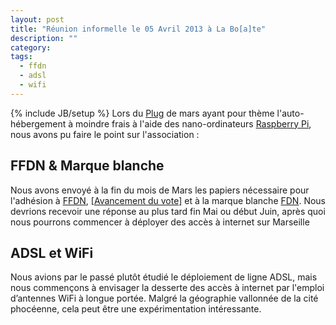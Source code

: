 ```yaml
---
layout: post
title: "Réunion informelle le 05 Avril 2013 à La Bo[a]te"
description: ""
category:
tags:
  - ffdn
  - adsl
  - wifi
---
```

{% include JB/setup %}
Lors du [Plug](http://plugfr.org) de mars ayant pour thème l'auto-hébergement à
moindre frais à l'aide des nano-ordinateurs
[Raspberry Pi](http://www.raspberrypi.org/), nous avons pu faire le point sur
l'association :

## FFDN & Marque blanche

Nous avons envoyé à la fin du mois de Mars les papiers nécessaire pour
l'adhésion à [FFDN](http://www.ffdn.org/), [\[Avancement du vote\]](https://vote.ffdn.org/vote/12) et à la marque blanche
[FDN](http://www.fdn.org/). Nous devrions recevoir une réponse au plus tard fin
Mai ou début Juin, après quoi nous pourrons commencer à déployer des accès à
internet sur Marseille

## ADSL et WiFi

Nous avions par le passé plutôt étudié le déploiement de ligne ADSL, mais nous
commençons à envisager la desserte des accès à internet par l'emploi d’antennes
WiFi à longue portée. Malgré la géographie vallonnée de la cité phocéenne, cela
peut être une expérimentation intéressante.
